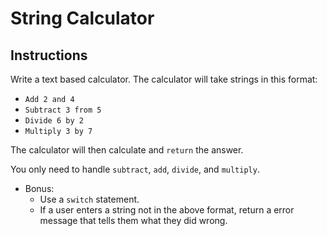 # String Calculator

## Instructions

Write a text based calculator. The calculator will take strings in this format:

* `Add 2 and 4`
* `Subtract 3 from 5`
* `Divide 6 by 2`
* `Multiply 3 by 7`

The calculator will then calculate and `return` the answer.

You only need to handle `subtract`, `add`, `divide`, and `multiply`.

* Bonus:
  * Use a `switch` statement.
  * If a user enters a string not in the above format, return a error message that tells them what they did wrong.
